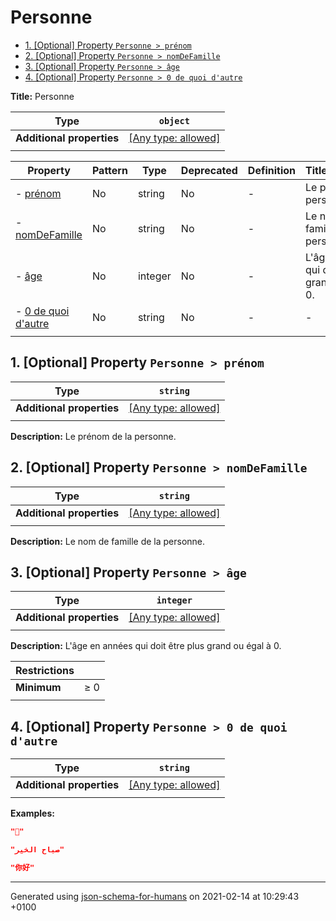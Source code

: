 # Personne

- [1. [Optional] Property `Personne > prénom`](#pr_nom)
- [2. [Optional] Property `Personne > nomDeFamille`](#nomDeFamille)
- [3. [Optional] Property `Personne > âge`](#a_ge)
- [4. [Optional] Property `Personne > 0 de quoi d'autre`](#a0_de_quoi_d_autre)

**Title:** Personne

| Type                      | `object`                                                                  |
| ------------------------- | ------------------------------------------------------------------------- |
| **Additional properties** | [[Any type: allowed]](# "Additional Properties of any type are allowed.") |
|                           |                                                                           |

| Property                                    | Pattern | Type    | Deprecated | Definition | Title/Description                                     |
| ------------------------------------------- | ------- | ------- | ---------- | ---------- | ----------------------------------------------------- |
| - [prénom](#pr_nom )                        | No      | string  | No         | -          | Le prénom de la personne.                             |
| - [nomDeFamille](#nomDeFamille )            | No      | string  | No         | -          | Le nom de famille de la personne.                     |
| - [âge](#a_ge )                             | No      | integer | No         | -          | L'âge en années qui doit être plus grand ou égal à 0. |
| - [0 de quoi d'autre](#a0_de_quoi_d_autre ) | No      | string  | No         | -          | -                                                     |
|                                             |         |         |            |            |                                                       |

## <a name="pr_nom"></a>1. [Optional] Property `Personne > prénom`

| Type                      | `string`                                                                  |
| ------------------------- | ------------------------------------------------------------------------- |
| **Additional properties** | [[Any type: allowed]](# "Additional Properties of any type are allowed.") |
|                           |                                                                           |

**Description:** Le prénom de la personne.

## <a name="nomDeFamille"></a>2. [Optional] Property `Personne > nomDeFamille`

| Type                      | `string`                                                                  |
| ------------------------- | ------------------------------------------------------------------------- |
| **Additional properties** | [[Any type: allowed]](# "Additional Properties of any type are allowed.") |
|                           |                                                                           |

**Description:** Le nom de famille de la personne.

## <a name="a_ge"></a>3. [Optional] Property `Personne > âge`

| Type                      | `integer`                                                                 |
| ------------------------- | ------------------------------------------------------------------------- |
| **Additional properties** | [[Any type: allowed]](# "Additional Properties of any type are allowed.") |
|                           |                                                                           |

**Description:** L'âge en années qui doit être plus grand ou égal à 0.

| Restrictions |        |
| ------------ | ------ |
| **Minimum**  | &ge; 0 |
|              |        |

## <a name="a0_de_quoi_d_autre"></a>4. [Optional] Property `Personne > 0 de quoi d'autre`

| Type                      | `string`                                                                  |
| ------------------------- | ------------------------------------------------------------------------- |
| **Additional properties** | [[Any type: allowed]](# "Additional Properties of any type are allowed.") |
|                           |                                                                           |

**Examples:** 

```json
"🖖"
```
```json
"صباح الخير"
```
```json
"你好"
```

----------------------------------------------------------------------------------------------------------------------------
Generated using [json-schema-for-humans](https://github.com/coveooss/json-schema-for-humans) on 2021-02-14 at 10:29:43 +0100